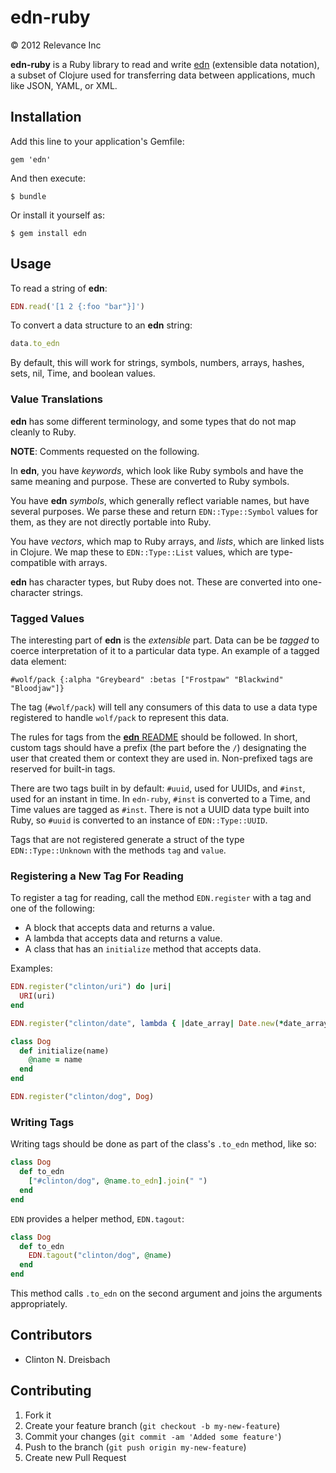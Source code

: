 # edn-ruby

&copy; 2012 Relevance Inc

**edn-ruby** is a Ruby library to read and write [edn][edn] (extensible data notation), a subset of Clojure used for transferring data between applications, much like JSON, YAML, or XML.

## Installation

Add this line to your application's Gemfile:

    gem 'edn'

And then execute:

    $ bundle

Or install it yourself as:

    $ gem install edn

## Usage

To read a string of **edn**:

```ruby
EDN.read('[1 2 {:foo "bar"}]')
```

To convert a data structure to an **edn** string:

```ruby
data.to_edn
```

By default, this will work for strings, symbols, numbers, arrays, hashes, sets, nil, Time, and boolean values.

### Value Translations

**edn** has some different terminology, and some types that do not map cleanly to Ruby.

**NOTE**: Comments requested on the following.

In **edn**, you have _keywords_, which look like Ruby symbols and have the same meaning and purpose. These are converted to Ruby symbols. 

You have **edn** _symbols_, which generally reflect variable names, but have several purposes. We parse these and return `EDN::Type::Symbol` values for them, as they are not directly portable into Ruby. 

You have _vectors_, which map to Ruby arrays, and _lists_, which are linked lists in Clojure. We map these to `EDN::Type::List` values, which are type-compatible with arrays.

**edn** has character types, but Ruby does not. These are converted into one-character strings.

### Tagged Values

The interesting part of **edn** is the _extensible_ part. Data can be be _tagged_ to coerce interpretation of it to a particular data type. An example of a tagged data element:

```
#wolf/pack {:alpha "Greybeard" :betas ["Frostpaw" "Blackwind" "Bloodjaw"]}
```

The tag (`#wolf/pack`) will tell any consumers of this data to use a data type registered to handle `wolf/pack` to represent this data.

The rules for tags from the [**edn** README][README] should be followed. In short, custom tags should have a prefix (the part before the `/`) designating the user that created them or context they are used in. Non-prefixed tags are reserved for built-in tags.

There are two tags built in by default: `#uuid`, used for UUIDs, and `#inst`, used for an instant in time. In `edn-ruby`, `#inst` is converted to a Time, and Time values are tagged as `#inst`. There is not a UUID data type built into Ruby, so `#uuid` is converted to an instance of `EDN::Type::UUID`.

Tags that are not registered generate a struct of the type `EDN::Type::Unknown` with the methods `tag` and `value`.

### Registering a New Tag For Reading

To register a tag for reading, call the method `EDN.register` with a tag and one of the following:

- A block that accepts data and returns a value.
- A lambda that accepts data and returns a value.
- A class that has an `initialize` method that accepts data.

Examples:

```ruby
EDN.register("clinton/uri") do |uri|
  URI(uri)
end

EDN.register("clinton/date", lambda { |date_array| Date.new(*date_array) }

class Dog
  def initialize(name)
    @name = name
  end
end

EDN.register("clinton/dog", Dog)
```

### Writing Tags

Writing tags should be done as part of the class's `.to_edn` method, like so:

```ruby
class Dog
  def to_edn
    ["#clinton/dog", @name.to_edn].join(" ")
  end
end
```

`EDN` provides a helper method, `EDN.tagout`:

```ruby
class Dog
  def to_edn
    EDN.tagout("clinton/dog", @name)
  end
end
```

This method calls `.to_edn` on the second argument and joins the arguments appropriately.

## Contributors

* Clinton N. Dreisbach

## Contributing

1. Fork it
2. Create your feature branch (`git checkout -b my-new-feature`)
3. Commit your changes (`git commit -am 'Added some feature'`)
4. Push to the branch (`git push origin my-new-feature`)
5. Create new Pull Request

[edn]: https://github.com/richhickey/edn
[README]: https://github.com/richhickey/edn/blob/master/README.md
